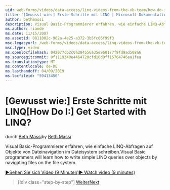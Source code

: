 ```yaml
---
uid: web-forms/videos/data-access/linq-videos-from-the-vb-team/how-do-i-get-started-with-linq
title: '[Gewusst wie:] Erste Schritte mit LINQ | Microsoft-Dokumentation'
author: bethmassi
description: Visual Basic-Programmierer erfahren, wie einfache LINQ-Abfragen auf Objekte von Dateinavigation im Dateisystem schreiben.
ms.author: riande
ms.date: 11/15/2007
ms.assetid: 0811002c-962a-4e25-a372-3b5fc06f99f3
msc.legacyurl: /web-forms/videos/data-access/linq-videos-from-the-vb-team/how-do-i-get-started-with-linq
msc.type: video
ms.openlocfilehash: 042077cb2c0a284556a35e960177f9fd9ad508a6
ms.sourcegitcommit: 0f1119340e4464720cfd16d0ff15764746ea1fea
ms.translationtype: MT
ms.contentlocale: de-DE
ms.lasthandoff: 04/09/2019
ms.locfileid: "59413450"
---
```

# <a name="how-do-i-get-started-with-linq"></a><span data-ttu-id="452d7-104">[Gewusst wie:] Erste Schritte mit LINQ</span><span class="sxs-lookup"><span data-stu-id="452d7-104">[How Do I:] Get Started with LINQ?</span></span>

<span data-ttu-id="452d7-105">durch [Beth Massi](https://github.com/bethmassi)</span><span class="sxs-lookup"><span data-stu-id="452d7-105">by [Beth Massi](https://github.com/bethmassi)</span></span>

<span data-ttu-id="452d7-106">Visual Basic-Programmierer erfahren, wie einfache LINQ-Abfragen auf Objekte von Dateinavigation im Dateisystem schreiben.</span><span class="sxs-lookup"><span data-stu-id="452d7-106">Visual Basic programmers will learn how to write simple LINQ queries over objects by navigating files on the file system.</span></span>

[<span data-ttu-id="452d7-107">&#9654;Sehen Sie sich Video (9 Minuten)</span><span class="sxs-lookup"><span data-stu-id="452d7-107">&#9654; Watch video (9 minutes)</span></span>](https://channel9.msdn.com/Blogs/ASP-NET-Site-Videos/how-do-i-get-started-with-linq)

> [!div class="step-by-step"]
> [<span data-ttu-id="452d7-108">Weiter</span><span class="sxs-lookup"><span data-stu-id="452d7-108">Next</span></span>](how-do-i-perform-group-and-aggregate-queries.md)
